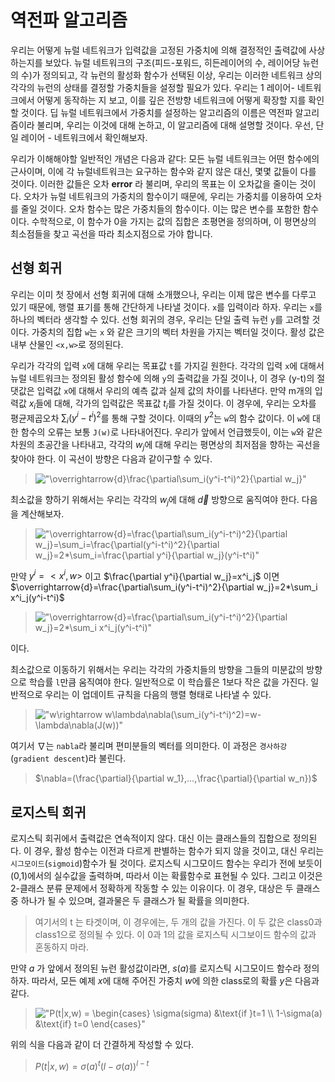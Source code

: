 # 역전파 알고리즘

우리는 어떻게 뉴럴 네트워크가 입력값을 고정된 가중치에 의해 결정적인 출력값에 사상하는지를 보았다. 뉴럴 네트워크의 구조(피드-포워드, 히든레이어의 수, 레이어당 뉴런의 수)가 정의되고, 각 뉴런의 활성화 함수가 선택된 이상, 우리는 이러한 네트워크 상의 각각의 뉴런의 상태를 결정할 가중치들을 설정할 필요가 있다. 우리는 1 레이어- 네트워크에서 어떻게 동작하는 지 보고, 이를 깊은 전방향 네트워크에 어떻게 확장할 지를 확인할 것이다. 딥 뉴럴 네트워크에서 가중치를 설정하는 알고리즘의 이름은 역전파 알고리즘이라 불리며, 우리는 이것에 대해 논하고, 이 알고리즘에 대해 설명할 것이다. 우선, 단일 레이어 - 네트워크에서 확인해보자.

우리가 이해해야할 일반적인 개념은 다음과 같다: 모든 뉴럴 네트워크는 어떤 함수에의 근사이며, 이에 각 뉴럴네트워크는 요구하는 함수와 같지 않은 대신, 몇몇 값들이 다를 것이다. 이러한 값들은 오차 **error** 라 불리며, 우리의 목표는 이 오차값을 줄이는 것이다. 오차가 뉴럴 네트워크의 가중치의 함수이기 때문에, 우리는 가중치를 이용하여 오차를 줄일 것이다. 오차 함수는 많은 가중치들의 함수이다. 이는 많은 변수를 포함한 함수이다. 수학적으로, 이 함수가 0을 가지는 값의 집합은 초평면을 정의하며, 이 평면상의 최소점들을 찾고 곡선을 따라 최소지점으로 가야 합니다.

## 선형 회귀

우리는 이미 첫 장에서 선형 회귀에 대해 소개했으나, 우리는 이제 많은 변수를 다루고 있기 때문에, 행렬 표기를 통해 간단하게 나타낼 것이다. `x`를 입력이라 하자. 우리는 `x`를 하나의 벡터라 생각할 수 있다. 선형 회귀의 경우, 우리는 단일 출력 뉴런 `y`를 고려할 것이다. 가중치의 집합 `w`는 `x` 와 같은 크기의 벡터 차원을 가지는 벡터일 것이다. 활성 값은 내부 산물인 `<x,w>`로 정의된다.

우리가 각각의 입력 `x`에 대해 우리는 목표값 `t`를 가지길 원한다. 각각의 입력 `x`에 대해서 뉴럴 네트워크는 정의된 활성 함수에 의해 `y`의 출력값을 가질 것이나, 이 경우 (y-t)의 절댓값은 입력값 `x`에 대해서 우리의 예측 값과 실제 값의 차이를 나타낸다. 만약 m개의 입력값 ${x_i}$들에 대해, 각가의 입력값은 목표값 $t_i$를 가질 것이다. 이 경우에, 우리는 오차를 평균제곱오차 $\sum_i(y^i-t^i)^2$를 통해 구할 것이다. 이때의 $y^2$는 `w`의 함수 값이다. 이 `w`에 대한 함수의 오류는 보통 `J(w)`로 나타내어진다. 우리가 앞에서 언급했듯이, 이는 `w`와 같은 차원의 초공간을 나타내고, 각각의 $w_j$에 대해 우리는 평면상의 최저점을 향하는 곡선을 찾아야 한다. 이 곡선이 방향은 다음과 같이구할 수 있다.

> !["$\overrightarrow{d}\frac{\partial\sum_i(y^i-t^i)^2}{\partial w_j}$"](https://latex.codecogs.com/svg.latex?\overrightarrow{d}&space;=&space;\frac{\partial&space;\sum_i(y^i-t^i)^2}{\partial&space;w_j})

최소값을 향하기 위해서는 우리는 각각의 $w_j$에 대해 $\overrightarrow{d}$ 방향으로 움직여야 한다. 다음을 계산해보자.

>!["$\overrightarrow{d}=\frac{\partial\sum_i(y^i-t^i)^2}{\partial w_j}=\sum_i=\frac{\partial(y^i-t^i)^2}{\partial w_j}=2*\sum_i=\frac{\partial y^i}{\partial w_j}(y^i-t^i)$"](https://latex.codecogs.com/png.latex?\overrightarrow{d}=\frac{\partial\sum_i(y^i-t^i)^2}{\partial&space;w_j}=\sum_i=\frac{\partial(y^i-t^i)^2}{\partial&space;w_j}=2*\sum_i=\frac{\partial&space;y^i}{\partial&space;w_j}(y^i-t^i))

만약 $y^i=<x^i,w>$ 이고 $\frac{\partial y^i}{\partial w_j}=x^i_j$ 이면
$\overrightarrow{d}=\frac{\partial\sum_i(y^i-t^i)^2}{\partial w_j}=2*\sum_i x^i_j(y^i-t^i)$
>!["$\overrightarrow{d}=\frac{\partial\sum_i(y^i-t^i)^2}{\partial w_j}=2*\sum_i x^i_j(y^i-t^i)$"](https://latex.codecogs.com/png.latex?\overrightarrow{d}=\frac{\partial\sum_i(y^i-t^i)^2}{\partial&space;w_j}=2*\sum_i&space;x^i_j(y^i-t^i))

이다.

최소값으로 이동하기 위해서는 우리는 각각의 가중치들의 방향을 그들의 미분값의 방향으로 학습률 `l`만큼 움직여야 한다. 일반적으로 이 학습률은 1보다 작은 값을 가진다. 일반적으로 우리는 이 업데이트 규칙을 다음의 행렬 형태로 나타낼 수 있다.
>!["$w\rightarrow w\lambda\nabla(\sum_i(y^i-t^i)^2)=w-\lambda\nabla(J(w))$"](https://latex.codecogs.com/png.latex?w\rightarrow&space;w\lambda\nabla(\sum_i(y^i-t^i)^2)=w-\lambda\nabla(J(w)))

여기서 $\nabla$는 `nabla`라 불리며 편미분들의 벡터를 의미한다. 이 과정은 `경사하강`(`gradient descent`)라 불린다.

> $\nabla=(\frac{\partial}{\partial w_1},...,\frac{\partial}{\partial w_n})$

## 로지스틱 회귀

로지스틱 회귀에서 출력값은 연속적이지 않다. 대신 이는 클래스들의 집합으로 정의된다. 이 경우, 활성 함수는 이전과 다르게 판별하는 함수가 되지 않을 것이고, 대신 우리는 `시그모이드`(`sigmoid`)함수가 될 것이다. 로지스틱 시그모이드 함수는 우리가 전에 보듯이 (0,1)에서의 실수값을 출력하며, 따라서 이는 확률함수로 표현될 수 있다. 그리고 이것은 2-클래스 분류 문제에서 정확하게 작동할 수 있는 이유이다. 이 경우, 대상은 두 클래스 중 하나가 될 수 있으며, 결과물은 두 클래스가 될 확률을 의미한다.
> 여기서의 t 는 타겟이며, 이 경우에는, 두 개의 값을 가진다. 이 두 값은 class0과 class1으로 정의될 수 있다. 이 0과 1의 값을 로지스틱 시그보이드 함수의 값과 혼동하지 마라.

만약 $a$ 가 앞에서 정의된 뉴런 활성값이라면, $s(a)$를 로지스틱 시그모이드 함수라 정의하자. 따라서, 모든 예제 $x$에 대해 주어진 가중치 $w$에 의한 class로의 확률 $y$은 다음과 같다.

> !["$P(t|x,w) = \begin{cases}   \sigma(sigma) &\text{if }t=1 \\    1-\sigma(a) &\text{if} t=0 \end{cases}$"](https://latex.codecogs.com/png.latex?P(t|x,w)&space;=&space;\begin{cases}&space;\sigma(sigma)&space;&\text{if&space;}t=1&space;\\&space;1-\sigma(a)&space;&\text{if}&space;t=0&space;\end{cases})

위의 식을 다음과 같이 더 간결하게 작성할 수 있다.

> $P(t|x,w)=\sigma(a)^t(l-\sigma(a))^{l-t}$